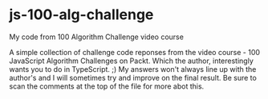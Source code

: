 # js-100-alg-challenge
My code from 100 Algorithm Challenge video course

A simple collection of challenge code reponses from the video course - 100 JavaScript Algorithm Challenges on Packt. Which the author, interestingly wants you to do in TypeScript. ;)
My answers won't always line up with the author's and I will sometimes try and improve on the final result.  Be sure to scan the comments at the top of the file for more abot this. 
